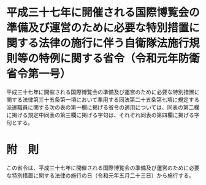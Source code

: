 # 平成三十七年に開催される国際博覧会の準備及び運営のために必要な特別措置に関する法律の施行に伴う自衛隊法施行規則等の特例に関する省令（令和元年防衛省令第一号）
平成三十七年に開催される国際博覧会の準備及び運営のために必要な特別措置に関する法律第三十五条第一項において準用する同法第二十五条第七項に規定する派遣職員に関する次の表の第一欄に掲げる省令の適用については、同表の第二欄に掲げる規定中同表の第三欄に掲げる字句は、それぞれ同表の第四欄に掲げる字句とする。
# 附　則
この省令は、平成三十七年に開催される国際博覧会の準備及び運営のために必要な特別措置に関する法律の施行の日（令和元年五月二十三日）から施行する。
